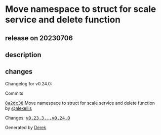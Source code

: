 # Move namespace to struct for scale service and delete function

## release on 20230706

## description

## changes

Changelog for v0.24.0:

Commits

<a class="commit-link" data-hovercard-type="commit" data-hovercard-url="https://github.com/openfaas/faas-provider/commit/8a2dc381628f6fc71ed050d2b0019ad3785fe85e/hovercard" href="https://github.com/openfaas/faas-provider/commit/8a2dc381628f6fc71ed050d2b0019ad3785fe85e"><tt>8a2dc38</tt></a> Move namespace to struct for scale service and delete function by <a class="user-mention notranslate" data-hovercard-type="user" data-hovercard-url="/users/alexellis/hovercard" data-octo-click="hovercard-link-click" data-octo-dimensions="link_type:self" href="https://github.com/alexellis">@alexellis</a>

Changes: <a class="commit-link" href="https://github.com/openfaas/faas-provider/compare/v0.23.3...v0.24.0"><tt>v0.23.3...v0.24.0</tt></a>

Generated by <a href="https://github.com/alexellis/derek/">Derek</a>

